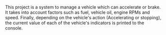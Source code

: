 This project is a system to manage a vehicle which can accelerate or brake. It takes into account factors such as fuel, vehicle oil, engine RPMs and speed. Finally, depending on the vehicle's action (Accelerating or stopping), the current value of each of the vehicle's indicators is printed to the console.
